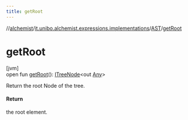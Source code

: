 ```yaml
---
title: getRoot
---
```

//[alchemist](../../../index.html)/[it.unibo.alchemist.expressions.implementations](../index.html)/[AST](index.html)/[getRoot](get-root.html)



# getRoot



[jvm]\
open fun [getRoot](get-root.html)(): [ITreeNode](../../it.unibo.alchemist.expressions.interfaces/-i-tree-node/index.html)<out [Any](https://kotlinlang.org/api/latest/jvm/stdlib/kotlin/-any/index.html)>



Return the root Node of the tree.



#### Return



the root element.




